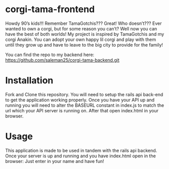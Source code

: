 # corgi-tama-frontend

Howdy 90’s kids!!! Remember TamaGotchis??? Great! Who doesn’t???
Ever wanted to own a corgi, but for some reason you can’t?
Well now you can have the best of both worlds!
My project is inspired by TamaGotchis and my corgi Anakin. You can adopt your own happy lil corgi and play with them until they grow up and have to leave to the big city to provide for the family!

You can find the repo to my backend here: https://github.com/saleman25/corgi-tama-backend.git  

# Installation
Fork and Clone this repository. You will need to setup the rails api back-end to get the application working properly. Once you have your API up and running you will need to alter the BASEURL constant in index.js to match the url which your API server is running on. After that open index.html in your browser.

# Usage
This application is made to be used in tandem with the rails api backend. Once your server is up and running and you have index.html open in the browser:
Just enter in your name and have fun!


